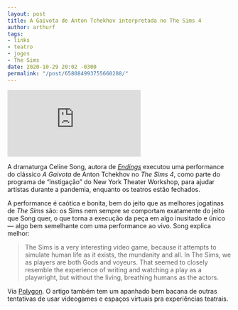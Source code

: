 ```yaml
---
layout: post
title: A Gaivota de Anton Tchekhov interpretada no The Sims 4
author: arthurf
tags:
- links
- teatro
- jogos
- The Sims
date: 2020-10-29 20:02 -0300
permalink: "/post/658084993755660288/"
---
```


<iframe src="https://player.twitch.tv/?video=783888743&parent=paomortadela.com.br&autoplay=false" frameborder="0" allowfullscreen="true" scrolling="no" class="full-width"></iframe>

A dramaturga Celine Song, autora de [*Endings*](https://www.nytw.org/show/endlings/) executou uma performance do clássico *A Gaivota* de Anton Tchekhov no *The Sims 4*, como parte do programa de “instigação” do New York Theater Workshop, para ajudar artistas durante a pandemia, enquanto os teatros estão fechados.

A performance é caótica e bonita, bem do jeito que as melhores jogatinas de *The Sims* são: os Sims nem sempre se comportam exatamente do jeito que Song quer, o que torna a execução da peça em algo inusitado e único — algo bem semelhante com uma performance ao vivo. Song explica melhor:

> The Sims is a very interesting video game, because it attempts to simulate human life as it exists, the mundanity and all. In The Sims, we as players are both Gods and voyeurs. That seemed to closely resemble the experience of writing and watching a play as a playwright, but without the living, breathing humans as the actors.

Via [Polygon](https://www.polygon.com/2020/10/29/21540644/sims-4-chekhov-the-seagull-new-york-theatre-workshop). O artigo também tem um apanhado bem bacana de outras tentativas de usar videogames e espaços virtuais pra experiências teatrais.
